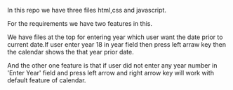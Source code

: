 In this repo we have three files html,css and javascript.

For the requirements we have two features in this.

We have files at the top for entering year which user want the date prior to current date.If user enter year 18 in year field then press left arraw key then the calendar shows the that year prior date.

And the other one feature is that if user did not enter any year number in 'Enter Year' field and press left arrow and right arrow key will work with default feature of calendar. 